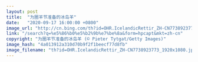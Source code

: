 ```yaml
---
layout: post
title:  "为圈羊节准备的冰岛羊"
date:   "2020-09-17 16:00:00 +0800"
image_url: "http://cn.bing.com/th?id=OHR.IcelandicRettir_ZH-CN7738923773_1920x1080.jpg&rf=LaDigue_1920x1080.jpg&pid=hp"
link: "/search?q=%e5%86%b0%e5%b2%9b%e7%be%8a&form=hpcapt&mkt=zh-cn"
copyright: "为圈羊节准备的冰岛羊 (© Pieter Tytgat/Getty Images)"
image_hash: "4a013912a310d70b9f2f1beecf77d8fb"
image_filename: "th?id=OHR.IcelandicRettir_ZH-CN7738923773_1920x1080.jpg&rf=LaDigue_1920x1080.jpg&pid=hp"
---
```

